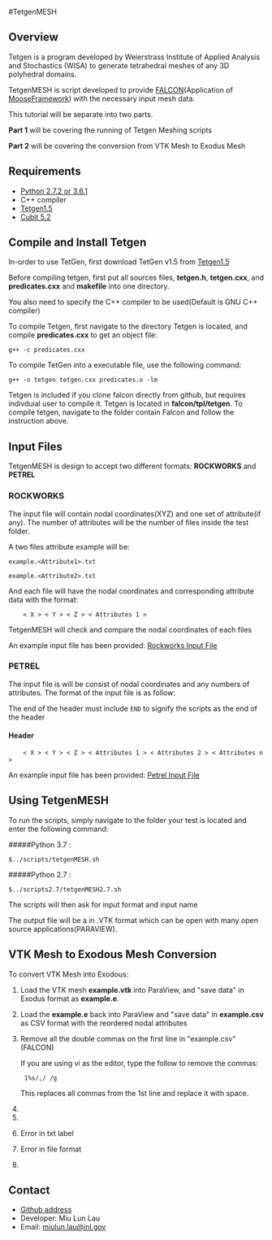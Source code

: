#TetgenMESH

## Overview ##

Tetgen is a program developed by Weierstrass Institute of Applied Analysis and Stochastics (WISA) to generate tetrahedral meshes of any 3D polyhedral domains. 

TetgenMESH is script developed to provide [FALCON](https://github.com/idaholab/falcon)(Application of [MooseFramework](http://mooseframework.org/)) with the necessary input mesh data.

This tutorial will be separate into two parts.

**Part 1** will be covering the running of Tetgen Meshing scripts

**Part 2** will be covering the conversion from VTK Mesh to Exodus Mesh

## Requirements ##
* [Python 2.7.2 or 3.6.1](https://www.python.org/downloads/) 
* C++ compiler
* [Tetgen1.5](http://wias-berlin.de/software/tetgen/)
* [Cubit 5.2](https://cubit.sandia.gov)

## Compile and Install Tetgen ##
In-order to use TetGen, first download TetGen v1.5 from [Tetgen1.5](http://wias-berlin.de/software/tetgen/)

Before compiling tetgen, first put all sources files, **tetgen.h**, **tetgen.cxx**, and **predicates.cxx** and **makefile** into one directory. 

You also need to specify the C++ compiler to be used(Default is GNU C++ compiler)

To compile Tetgen, first navigate to the directory Tetgen is located, and compile **predicates.cxx** to get an object file:
	
	
`g++ -c predicates.cxx`

To compile TetGen into a executable file, use the following command:
	
`g++ -o tetgen tetgen.cxx predicates.o -lm`

Tetgen is included if you clone falcon directly from github, but requires indivduial user to compile it. Tetgen is located in **falcon/tpl/tetgen**. To compile tetgen, navigate to the folder contain Falcon and follow the instruction above. 

## Input Files ##
TetgenMESH is design to accept two different formats: **ROCKWORKS** and **PETREL**

### ROCKWORKS ###
The input file will contain nodal coordinates(XYZ) and one set of attribute(if any). The number of attributes will be the number of files inside the test folder. 

A two files attribute example will be:

`example.<Attribute1>.txt`

`example.<Attribute2>.txt`
 
And each file will have the nodal coordinates and corresponding attribute data with the format: 

		< X > < Y > < Z > < Attributes 1 >

TetgenMESH will check and compare the nodal coordinates of each files

An example input file has been provided:
[Rockworks Input File](https://github.com/laumiulun/TetgenMESH/blob/master/tests/rockworks/example.porosity.txt)

### PETREL ###
The input file is will be consist of nodal coordinates and any numbers of attributes. The format of the input file is as follow:

The end of the header must include `END` to signify the scripts as the end of the header
#### Header ####

		< X > < Y > < Z > < Attributes 1 > < Attributes 2 > < Attributes n >

An example input file has been provided:
[Petrel Input File](https://github.com/laumiulun/TetgenMESH/blob/master/tests/petrel/example.txt)


## Using TetgenMESH ##

To run the scripts, simply navigate to the folder your test is located and enter the following command:

#####Python 3.7 :

`$../scripts/tetgenMESH.sh`

#####Python 2.7 :
	
`$../scripts2.7/tetgenMESH2.7.sh`

The scripts will then ask for input format and input name

The output file will be a in .VTK format which can be open with many open source applications(PARAVIEW). 

## VTK Mesh to Exodous Mesh Conversion ##

To convert VTK Mesh into Exodous:

1. Load the VTK mesh **example.vtk** into ParaView, and "save data" in  Exodus format as **example.e**.
2. Load the **example.e** back into ParaView and "save data" in **example.csv** as CSV format with the reordered nodal attributes
3. Remove all the double commas on the first line in "example.csv"(FALCON)

	If you are using vi as the editor, type the follow to remove the commas:
	
		1%s/,/ /g
	This replaces all commas from the 1st line and replace it with space. 

4. 
5. 

1. Error in txt label
2. Error in file format
3. 
## Contact ##

*	[Github address](https://github.com/laumiulun/TetgenMESH)
*	Developer: Miu Lun Lau
* 	Email: miulun.lau@inl.gov
